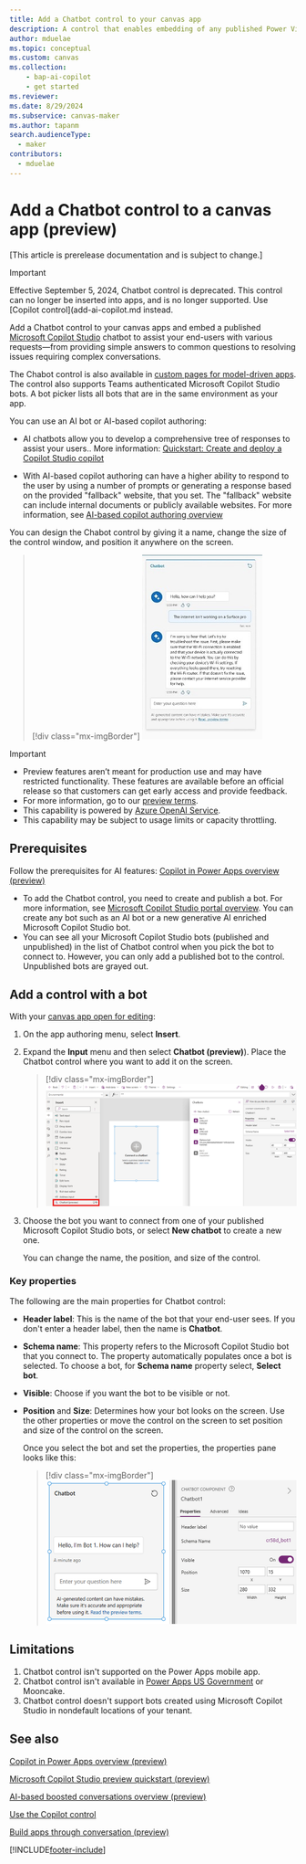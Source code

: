 ```yaml
---
title: Add a Chatbot control to your canvas app
description: A control that enables embedding of any published Power Virtual Agent (PVA) bot into Power Apps for end-user.
author: mduelae
ms.topic: conceptual
ms.custom: canvas
ms.collection: 
    - bap-ai-copilot
    - get started
ms.reviewer: 
ms.date: 8/29/2024
ms.subservice: canvas-maker
ms.author: tapanm
search.audienceType: 
  - maker
contributors:
  - mduelae
---
```


# Add a Chatbot control to a canvas app (preview)

[This article is prerelease documentation and is subject to change.]

> [!IMPORTANT]
> Effective September 5, 2024, Chatbot control is deprecated. This control can no longer be inserted into apps, and is no longer supported. Use [Copilot control](add-ai-copilot.md instead.

Add a Chatbot control to your canvas apps and embed a published [Microsoft Copilot Studio](/power-virtual-agents/fundamentals-what-is-power-virtual-agents) chatbot to assist your end-users with various requests&mdash;from providing simple answers to common questions to resolving issues requiring complex conversations. 

The Chabot control is also available in [custom pages for model-driven apps](../model-driven-apps/model-app-page-overview.md). The control also supports Teams authenticated Microsoft Copilot Studio bots. A bot picker lists all bots that are in the same environment as your app.

You can use an AI bot or AI-based copilot authoring:

- AI chatbots allow you to develop a comprehensive tree of responses to assist your users.. More information: [Quickstart: Create and deploy a Copilot Studio copilot](/microsoft-copilot-studio/fundamentals-get-started)

- With AI-based copilot authoring can have a higher ability to respond to the user by using a number of prompts or generating a response based on the provided "fallback" website, that you set. The "fallback" website can include internal documents or publicly available websites. For more information, see [AI-based copilot authoring overview](/microsoft-copilot-studio/nlu-gpt-overview)


You can design the Chabot control by giving it a name, change the size of the control window, and position it anywhere on the screen.


> [!div class="mx-imgBorder"]
> ![Sample Chabot control in a canvas app.](media/chatbot-control/ai-chatbot-control-1.png)


> [!IMPORTANT]
> - Preview features aren’t meant for production use and may have restricted functionality. These features are available before an official release so that customers can get early access and provide feedback.
> - For more information, go to our [preview terms](https://go.microsoft.com/fwlink/?linkid=2189520).
> - This capability is powered by [ Azure OpenAI Service](/azure/cognitive-services/openai/overview).
> - This capability  may be subject to usage limits or capacity throttling.


## Prerequisites 

Follow the prerequisites for AI features: [Copilot in Power Apps overview (preview)](ai-overview.md)
- To add the Chatbot control, you need to create and publish a bot. For more information, see [Microsoft Copilot Studio portal overview](/microsoft-copilot-studio/fundamentals-what-is-power-virtual-agents-portal). You can create any bot such as an AI bot or a new generative AI enriched Microsoft Copilot Studio bot.
- You can see all your Microsoft Copilot Studio bots (published and unpublished) in the list of Chatbot control when you pick the bot to connect to. However, you can only add a published bot to the control. Unpublished bots are grayed out.


## Add a control with a bot

With your [canvas app open for editing](edit-app.md):

1. On the app authoring menu, select **Insert**.
2. Expand the **Input** menu and then select **Chatbot (preview)**). Place the Chatbot control where you want to add it on the screen. 

   > [!div class="mx-imgBorder"]
   > ![Add the Chatbot control.](media/chatbot-control/ai-chatbot-control-3.png)

3. Choose the bot you want to connect from one of your published Microsoft Copilot Studio bots, or select **New chatbot** to create a new one.

    You can change the name, the position, and size of the control.

### Key properties 

The following are the main properties for Chatbot control: 

- **Header label**: This is the name of the bot that your end-user sees. If you don't enter a header label, then the name is **Chatbot**.

- **Schema name**: This property refers to the Microsoft Copilot Studio bot that you connect to. The property automatically populates once a bot is selected. To choose a bot, for **Schema name** property select, **Select bot**.

- **Visible**: Choose if you want the bot to be visible or not.
  
- **Position** and **Size**: Determines how your bot looks on the screen. Use the other properties or move the control on the screen to set position and size of the control on the screen.

  Once you select the bot and set the properties, the properties pane looks like this:

  > [!div class="mx-imgBorder"]
  > ![Add schema name.](media/chatbot-control/ai-chatbot-control-4.png)


## Limitations

1. Chatbot control isn't supported on the Power Apps mobile app.
2. Chatbot control isn't available in [Power Apps US Government](/power-platform/admin/powerapps-us-government) or Mooncake.
3. Chatbot control doesn't support bots created using Microsoft Copilot Studio in nondefault locations of your tenant.

## See also

[Copilot in Power Apps overview (preview)](ai-overview.md)

[Microsoft Copilot Studio preview quickstart (preview)](/power-virtual-agents/preview/quickstart)

[AI-based boosted conversations overview (preview)](/power-virtual-agents/nlu-gpt-overview)

[Use the Copilot control](add-ai-copilot.md)

[Build apps through conversation (preview)](ai-conversations-create-app.md)





 


[!INCLUDE[footer-include](../../includes/footer-banner.md)]
